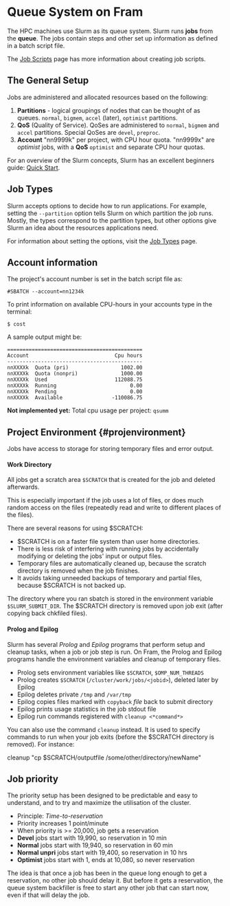 # Queue System on Fram

The HPC machines use Slurm as its queue system. Slurm runs **jobs** from the
**queue**. The jobs contain steps and other set up information as defined
in a batch script file.

The [Job Scripts](jobscripts.md) page has more information about creating job scripts.

## The General Setup

Jobs are administered and allocated resources based on the following:
1. **Partitions** - logical groupings of nodes that can be thought of as queues.  `normal`, `bigmem`, `accel` (later), `optimist` partitions.
2. **QoS** (Quality of Service). QoSes are administered to `normal`, `bigmem`
    and `accel` partitions. Special QoSes are `devel`, `preproc`.
3. **Account** "nn9999k" per project, with CPU hour quota. "nn9999x" are *optimist* jobs, with a **QoS** `optimist`
and separate CPU hour quotas.


For an overview of the Slurm concepts, Slurm has an excellent beginners guide: [Quick Start](https://slurm.schedmd.com/quickstart.html).

## Job Types
Slurm accepts options to decide how to run applications. For example, setting the `--partition` option tells Slurm on which partition the job runs.
Mostly, the types correspond to the partition types, but other options give Slurm an idea about the resources applications need.

For information about setting the options, visit the [Job Types](jobtypes.md) page.


## Account information

The project's account number is set in the batch script file as:

    #SBATCH --account=nn1234k

To print information on available CPU-hours in your accounts type in the terminal:

    $ cost

A sample output might be:

    ============================================
    Account                            Cpu hours
    --------------------------------------------
    nnXXXXk  Quota (pri)                 1002.00
    nnXXXXk  Quota (nonpri)              1000.00
    nnXXXXk  Used                      112088.75
    nnXXXXk  Running                        0.00
    nnXXXXk  Pending                        0.00
    nnXXXXk  Available                -110086.75



**Not implemented yet:** Total cpu usage per project: `qsumm`

## Project Environment {#projenvironment}

Jobs have access to storage for storing temporary files and error output.

#### Work Directory

All jobs get a scratch area `$SCRATCH` that is created for the job and deleted
afterwards.

This is especially important if the job uses a lot of files, or does much random access on the files (repeatedly read and write to different places of the files).

There are several reasons for using $SCRATCH:

* $SCRATCH is on a faster file system than user home directories.
* There is less risk of interfering with running jobs by accidentally modifying or deleting the jobs' input or output files.
* Temporary files are automatically cleaned up, because the scratch directory is removed when the job finishes.
* It avoids taking unneeded backups of temporary and partial files, because $SCRATCH is not backed up.

The directory where you ran sbatch is stored in the environment variable `$SLURM_SUBMIT_DIR`.
The $SCRATCH directory is removed upon job exit (after copying back chkfiled files).

#### Prolog and Epilog

Slurm has several *Prolog* and *Epilog* programs that perform setup and cleanup
tasks, when a job or job step is run. On Fram, the Prolog and Epilog programs handle
the environment variables and cleanup of temporary files.

* Prolog sets environment variables like `$SCRATCH`, `$OMP_NUM_THREADS`
* Prolog creates `$SCRATCH` (`/cluster/work/jobs/<jobid>`), deleted later by Epilog
* Epilog deletes private `/tmp` and `/var/tmp`
* Epilog copies files marked with `copyback` *file* back to submit directory
* Epilog prints usage statistics in the job stdout file
* Epilog run commands registered with `cleanup <*command*>`

You can also use the command `cleanup` instead. It is used to specify commands to run when your job exits (before the $SCRATCH directory is removed).
For instance:

cleanup "cp $SCRATCH/outputfile /some/other/directory/newName"

## Job priority

The priority setup has been designed to be predictable and easy to
understand, and to try and maximize the utilisation of the cluster.

-   Principle: *Time-to-reservation*
-   Priority increases 1 point/minute
-   When priority is >= 20,000, job gets a reservation
-   **Devel** jobs start with 19,990, so reservation in 10 min
-   **Normal** jobs start with 19,940, so reservation in 60 min
-   **Normal unpri** jobs start with 19,400, so reservation in 10 hrs
-   **Optimist** jobs start with 1, ends at 10,080, so never reservation

The idea is that once a job has been in the queue long enough to get a
reservation, no other job should delay it. But before it gets a reservation,
the queue system backfiller is free to start any other job that can start now,
even if that will delay the job.
